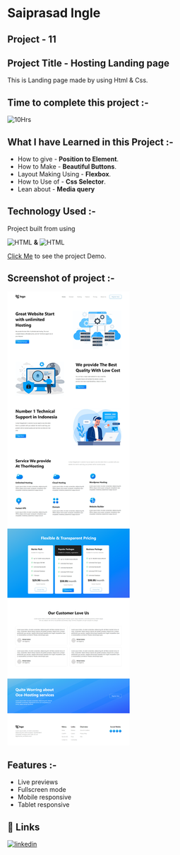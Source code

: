 # **Saiprasad Ingle**

## **Project - 11**


## Project Title - Hosting Landing page
This is Landing page made by using Html & Css.

##  Time to complete this project :-
![10Hrs](https://img.shields.io/badge/10-Hrs-green)


## What I have Learned in this Project :-

- How to give - **Position to Element**.
- How to Make - **Beautiful Buttons**.
- Layout Making Using - **Flexbox**.
- How to Use of - **Css Selector**.
- Lean about - **Media query**


## Technology Used :-

Project  built from using

![HTML](https://img.shields.io/badge/HTML5-orange) 
**&**
![HTML](https://img.shields.io/badge/CSS3-blue)

[Click Me](https://chic-capybara-6219ed.netlify.app) to see the project Demo.



## Screenshot of  project :-
![screenshot](./screenshot-11.png)




## Features :-

- Live previews
- Fullscreen mode
- Mobile responsive
- Tablet responsive



## 🔗 Links
[![linkedin](https://img.shields.io/badge/linkedin-0A66C2?style=for-the-badge&logo=linkedin&logoColor=white)](https://www.linkedin.com/in/saiprasad-ingle-14221a15b/)